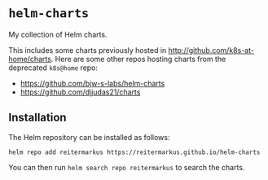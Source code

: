 # `helm-charts`

My collection of Helm charts.

This includes some charts previously hosted in http://github.com/k8s-at-home/charts. Here are some other repos hosting charts from the deprecated `k8s@home` repo:

- https://github.com/bjw-s-labs/helm-charts
- https://github.com/djjudas21/charts

## Installation

The Helm repository can be installed as follows:

```console
helm repo add reitermarkus https://reitermarkus.github.io/helm-charts
```

You can then run `helm search repo reitermarkus` to search the charts.
